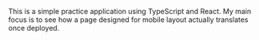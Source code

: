 This is a simple practice application using TypeScript and React. My main focus is to see how a page designed for mobile layout actually translates once deployed.